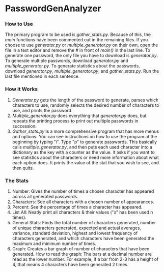 # PasswordGenAnalyzer
### How to Use
The primary program to be used is *gather_stats.py*. Because of this, the *main* functions have been commented out in the remaining files. If you choose to use *generator.py* or *multiple_generator.py* on their own, open the file in a text editor and remove the *#* in front of *main()* in the last line.
To generate one password, the only file you have to download is *generator.py*. To generate multiple passwords, download *generator.py* and *multiple_generator.py*. To generate statistics about the passwords, download *generator.py*, *multiple_generator.py*, and *gather_stats.py*. Run the last file mentioned in each sentence.
### How it Works
1. *Generator.py* gets the length of the password to generate, parses which characters to use, randomly selects the desired number of characters to use, and prints the password.
2. *Multiple_generator.py* does everything that *generator.py* does, but repeats the printing process to print out multiple passwords in succession.
3. *Gather_stats.py* is a more comprehensive program that has more menus and options. You can see instructions on how to use the program at the beginning by typing "i". Type "p" to generate passwords. This basically calls *multiple_generator.py*, and then puts each used character into a dictionary as the key with a counter as the value. It asks if you want to see statistics about the characters or need more information about what each option does. It prints the value of the stat that you wish to see, and then quits.
### The Stats
1. Number: Gives the number of times a chosen character has appeared across all generated passwords.
2. Characters: See all characters with a chosen number of appearances.
3. Percent: See the percentage of times a character has appeared.
4. List All: Neatly print all characters & their values ("x" has been used n times).
5. General Stats: Finds the total number of characters generated, number of unique characters generated, expected and actual averages, variance, standard deviation, highest and lowest frequency of characters generated, and which characters have been generated the maximum and minimum number of times.
6. Graph: Creates a bar graph of number of characters that have been generated. How to read the graph: The bars at a decimal number are read as the lower number. For example, if a bar from 2-3 has a height of 4, that means 4 characters have been generated 2 times.
